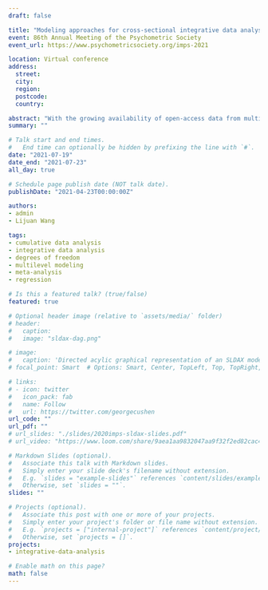 ```yaml
---
draft: false

title: "Modeling approaches for cross-sectional integrative data analysis: Evaluations and recommendations"
event: 86th Annual Meeting of the Psychometric Society
event_url: https://www.psychometricsociety.org/imps-2021

location: Virtual conference
address:
  street:
  city:
  region:
  postcode:
  country:

abstract: "With the growing availability of open-access data from multiple psychological studies, appropriate statistical methods for synthesizing these data sets are needed. One approach, integrative data analysis (IDA), can jointly model participant-level and study-level data from multiple studies. In psychological science, IDA is typically conducted with fixed-effects or multilevel models (MLM). However, evaluations of the performance of these models in an IDA context are limited. We evaluate three fixed-effects regression models (aggregated vs. disaggregated vs. study-specific coefficients regressions) and two MLMs (fixed-slope vs. random-slopes MLM) for cross-sectional IDA. We evaluated estimation bias and Type I error rates for participant-level and study-level effects and variance components for these models in a simulation study under conditions consistent with applied IDA (e.g., 2–35 studies). For the MLMs, we evaluated different estimation methods (i.e., constrained vs. unconstrained variance estimation and five degrees of freedom methods). We found that two fixed-effects regression approaches --- disaggregated and study-specific coefficients regressions --- and both MLMs yielded fixed effects estimates with ignorable bias. However, only the random-slopes MLM fully modeled different sources of between-study heterogeneity and, consequently, provided well-controlled Type I error rates for testing both fixed effects when appropriate degrees of freedom methods were used. Furthermore, we found that MLMs could be feasibly estimated and tested under IDA conditions with three to six studies and well-chosen estimation methods. We illustrate and compare the five models in a real-data IDA example."
summary: ""

# Talk start and end times.
#   End time can optionally be hidden by prefixing the line with `#`.
date: "2021-07-19"
date_end: "2021-07-23"
all_day: true

# Schedule page publish date (NOT talk date).
publishDate: "2021-04-23T00:00:00Z"

authors:
- admin
- Lijuan Wang

tags:
- cumulative data analysis
- integrative data analysis
- degrees of freedom
- multilevel modeling
- meta-analysis
- regression

# Is this a featured talk? (true/false)
featured: true

# Optional header image (relative to `assets/media/` folder)
# header:
#   caption:
#   image: "sldax-dag.png"

# image:
#   caption: 'Directed acylic graphical representation of an SLDAX model with a Gaussian outcome.'
# focal_point: Smart  # Options: Smart, Center, TopLeft, Top, TopRight, Left, Right, BottomLeft, Bottom, BottomRight

# links:
# - icon: twitter
#   icon_pack: fab
#   name: Follow
#   url: https://twitter.com/georgecushen
url_code: ""
url_pdf: ""
# url_slides: "./slides/2020imps-sldax-slides.pdf"
# url_video: "https://www.loom.com/share/9aea1aa9832047aa9f32f2ed82cac45a"

# Markdown Slides (optional).
#   Associate this talk with Markdown slides.
#   Simply enter your slide deck's filename without extension.
#   E.g. `slides = "example-slides"` references `content/slides/example-slides.md`.
#   Otherwise, set `slides = ""`.
slides: ""

# Projects (optional).
#   Associate this post with one or more of your projects.
#   Simply enter your project's folder or file name without extension.
#   E.g. `projects = ["internal-project"]` references `content/project/deep-learning/index.md`.
#   Otherwise, set `projects = []`.
projects:
- integrative-data-analysis

# Enable math on this page?
math: false
---
```

